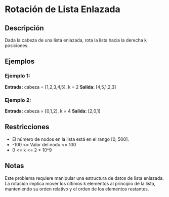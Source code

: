 # Rotación de Lista Enlazada

## Descripción

Dada la cabeza de una lista enlazada, rota la lista hacia la derecha k posiciones.

## Ejemplos

### Ejemplo 1:

**Entrada:** cabeza = [1,2,3,4,5], k = 2
**Salida:** [4,5,1,2,3]

### Ejemplo 2:

**Entrada:** cabeza = [0,1,2], k = 4
**Salida:** [2,0,1]

## Restricciones

- El número de nodos en la lista está en el rango [0, 500].
- -100 <= Valor del nodo <= 100
- 0 <= k <= 2 * 10^9

## Notas

Este problema requiere manipular una estructura de datos de lista enlazada. La rotación implica mover los últimos k elementos al principio de la lista, manteniendo su orden relativo y el orden de los elementos restantes.